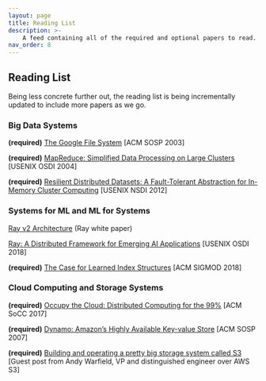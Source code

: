 ```yaml
---
layout: page
title: Reading List
description: >-
    A feed containing all of the required and optional papers to read.
nav_order: 8
---
```


## Reading List

Being less concrete further out, the reading list is being
incrementally updated to include more papers as we go. 

### Big Data Systems

**(required)** [The Google File System](https://static.googleusercontent.com/media/research.google.com/en//archive/gfs-sosp2003.pdf) [ACM SOSP 2003]

**(required)** [MapReduce: Simplified Data Processing on Large Clusters](https://www.usenix.org/conference/osdi-04/mapreduce-simplified-data-processing-large-clusters) [USENIX OSDI 2004]

**(required)** [Resilient Distributed Datasets: A Fault-Tolerant Abstraction for In-Memory Cluster Computing](https://www.usenix.org/conference/nsdi12/technical-sessions/presentation/zaharia) [USENIX NSDI 2012]



### Systems for ML and ML for Systems

[Ray v2 Architecture](https://docs.google.com/document/d/1tBw9A4j62ruI5omIJbMxly-la5w4q_TjyJgJL_jN2fI/preview) (Ray white paper)

[Ray: A Distributed Framework for Emerging AI Applications](https://www.usenix.org/conference/osdi18/presentation/moritz) [USENIX OSDI 2018]

**(required)** [The Case for Learned Index Structures](https://dl.acm.org/doi/10.1145/3183713.3196909) [ACM SIGMOD 2018]



### Cloud Computing and Storage Systems

**(required)** [Occupy the Cloud: Distributed Computing for the 99%](https://arxiv.org/pdf/1702.04024.pdf) [ACM SoCC 2017]

**(required)** [Dynamo: Amazon’s Highly Available Key-value Store](https://www.amazon.science/publications/dynamo-amazons-highly-available-key-value-store) [ACM SOSP 2007]

**(required)** [Building and operating a pretty big storage system called S3](https://www.allthingsdistributed.com/2023/07/building-and-operating-a-pretty-big-storage-system.html) [Guest post from Andy Warfield, VP and distinguished engineer over AWS S3]


